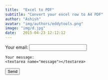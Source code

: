 ```yaml
---
title:  "Excel to PDF"
subtitle: "Convert your excel row to A4 PDF"
author: "Ashish"
avatar: "img/authors/eddytools.png"
image: "img/d.jpg"
date:   2015-04-23 12:12:12
---
```


<!-- modify this form HTML and place wherever you want your form -->

<form
  action="https://formspree.io/mlepkqjn"
  method="POST"
>
  <label>
    Your email:
    <input type="text" name="_replyto">
  </label>
  <label>
    

    Your message:
    <textarea name="message"></textarea>
  </label>

  <!-- your other form fields go here -->

  <button type="submit">Send</button>
</form>
